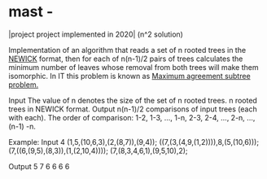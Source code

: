 # mast - 
|project project implemented in 2020| (n^2 solution)

Implementation of an algorithm that reads a set of n rooted trees in the [NEWICK](https://evolution.gs.washington.edu/phylip/newicktree.html "NEWICK") format, then for each of n(n-1)/2 pairs of trees calculates the minimum number of leaves whose removal from both trees will make them isomorphic.
In IT this problem is known as [Maximum agreement subtree problem.](https://en.wikipedia.org/wiki/Maximum_agreement_subtree_problem "Maximum agreement subtree problem.")

Input
The value of n denotes the size of the set of n rooted trees.
n rooted trees in NEWICK format.
Output
n(n-1)/2 comparisons of input trees (each with each). The order of comparison: 1-2, 1-3, ..., 1-n, 2-3, 2-4, ..., 2-n, ..., (n-1) -n.

Example:
Input
4
(1,5,(10,6,3),(2,(8,7)),(9,4));
((7,(3,(4,9,(1,2)))),8,(5,(10,6)));
(7,((6,(9,5),(8,3)),(1,(2,10,4))));
(7,(8,3,4,6,1),(9,5,10),2);

Output
5
7
6
6
6
6

